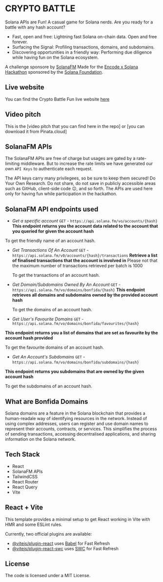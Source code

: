 # CRYPTO BATTLE

Solana APIs are Fun!
A casual game for Solana nerds. Are you ready for a battle with any hash account?

- Fast, open and free: Lightning fast Solana on-chain data. Open and free forever.
- Surfacing the Signal: Profiling transactions, domains, and subdomains.
- Discovering opportunities in a friendly way: Performing due diligence while having fun on the Solana ecosystem.

A challenge sponsore by [SolanaFM](https://solana.fm)
Made for the [Encode x Solana Hackathon](https://www.encode.club/encodesolanahack) sponsored by the [Solana Foundation](https://solana.org/).

## Live website

You can find the Crypto Battle Fun live website [here](https://www.crypobattle.fun)

## Video pitch

This is the [video pitch that you can find here in the repo] or [you can download it from Pinata.cloud]

## SolanaFM APIs

The SolanaFM APIs are free of charge but usages are gated by a rate-limiting middleware.
But to increase the rate limits we have generated our own `API Keys` to authenticate each request.

The API keys carry many privilegees, so be sure to keep them secured!
Do Your Own Research.
Do not share, do not save in publicly accessible areas such as GitHub, client-side code 😉, and so forth.
The APIs are used here only for having fun while participation in the hackathon.

## SolanaFM API endpoints used

- _Get a specific account_
  `GET` - `https://api.solana.fm/vo/accounts/{hash}`
  **This endpoint returns you the account data related to the account that you queried for given the account hash**

To get the friendly name of an account hash.

- _Get Transactions Of An Account_
  `GET` - `https://api.solana.fm/v0/accounts/{hash}/transactions`
  **Retrieve a list of finalised transactions that the account is involved in**
  Please not that the maximum number of transactions retrieved per batch is 1000

  To get the transactions of an account hash.

- _Get Domain/Subdomains Owned By An Account_
  `GET` - `https://api.solana.fm/vo/domains/bonfida/{hash}`
  **This endpoint retrieves all domains and subdomains owned by the provided account hash**

  To get the domains of an account hash.

- _Get User's Favourite Domains_
  `GET` - `https://api.solana.fm/vo/domains/bonfida/favourites/{hash}`

**This endpoint returns you a list of domains that are set as favourite by the account hash provided**

To get the favourite domains of an account hash.

- _Get An Account's Subdomains_
  `GET` - `https://api.solana.fm/vo/domains/bonfida/subdomains/{hash}`

**This endpoint returns you subdomains that are owned by the given account hash**

To get the subdomains of an account hash.

## What are Bonfida Domains

Solana domains are a feature in the Solana blockchain that provides a human-readale way of identifying resources in the network. Instead of using complex addresses, users can register and use domain names to represent their accounts, contracts, or services. This simplifies the process of sending transactions, accessing decentralised applications, and sharing information on the Solana network.

## Tech Stack

- React
- SolanaFM APIs
- TailwindCSS
- React Router
- React Query
- Vite

## React + Vite

This template provides a minimal setup to get React working in Vite with HMR and some ESLint rules.

Currently, two official plugins are available:

- [@vitejs/plugin-react](https://github.com/vitejs/vite-plugin-react/blob/main/packages/plugin-react/README.md) uses [Babel](https://babeljs.io/) for Fast Refresh
- [@vitejs/plugin-react-swc](https://github.com/vitejs/vite-plugin-react-swc) uses [SWC](https://swc.rs/) for Fast Refresh

## License

The code is licensed under a MIT License.
